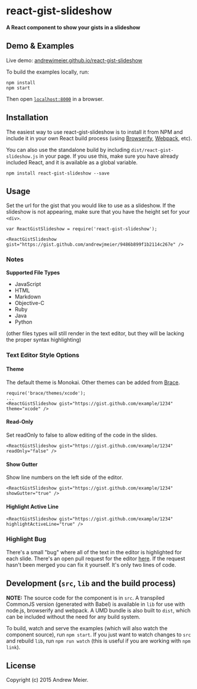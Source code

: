 # react-gist-slideshow

__A React component to show your gists in a slideshow__


## Demo & Examples

Live demo: [andrewjmeier.github.io/react-gist-slideshow](http://andrewjmeier.github.io/react-gist-slideshow/)

To build the examples locally, run:

```
npm install
npm start
```

Then open [`localhost:8000`](http://localhost:8000) in a browser.


## Installation

The easiest way to use react-gist-slideshow is to install it from NPM and include it in your own React build process (using [Browserify](http://browserify.org), [Webpack](http://webpack.github.io/), etc).

You can also use the standalone build by including `dist/react-gist-slideshow.js` in your page. If you use this, make sure you have already included React, and it is available as a global variable.

```
npm install react-gist-slideshow --save
```


## Usage

Set the url for the gist that you would like to use as a slideshow. If the slideshow is not appearing, make sure that you have the height set for your `<div>`.  

```
var ReactGistSlideshow = require('react-gist-slideshow');

<ReactGistSlideshow gist="https://gist.github.com/andrewjmeier/9486b899f1b2114c267e" />
```

### Notes

__Supported File Types__

* JavaScript
* HTML
* Markdown
* Objective-C
* Ruby
* Java
* Python

(other files types will still render in the text editor, but they will be lacking the proper syntax highlighting)

### Text Editor Style Options

#### Theme

The default theme is Monokai. Other themes can be added from [Brace](https://github.com/thlorenz/brace/tree/master/theme).  

```
require('brace/themes/xcode');
...
<ReactGistSlideshow gist="https://gist.github.com/example/1234" theme="xcode" />
```

#### Read-Only

Set readOnly to false to allow editing of the code in the slides. 

```
<ReactGistSlideshow gist="https://gist.github.com/example/1234" readOnly="false" />
```

#### Show Gutter

Show line numbers on the left side of the editor. 

```
<ReactGistSlideshow gist="https://gist.github.com/example/1234" showGutter="true" />
```

#### Highlight Active Line

```
<ReactGistSlideshow gist="https://gist.github.com/example/1234" highlightActiveLine="true" />
```

### Highlight Bug

There's a small "bug" where all of the text in the editor is highlighted for each slide. There's an open pull request for the editor [here](https://github.com/securingsincity/react-ace/pull/23). If the request hasn't been merged you can fix it yourself. It's only two lines of code. 

## Development (`src`, `lib` and the build process)

**NOTE:** The source code for the component is in `src`. A transpiled CommonJS version (generated with Babel) is available in `lib` for use with node.js, browserify and webpack. A UMD bundle is also built to `dist`, which can be included without the need for any build system.

To build, watch and serve the examples (which will also watch the component source), run `npm start`. If you just want to watch changes to `src` and rebuild `lib`, run `npm run watch` (this is useful if you are working with `npm link`).

## License

Copyright (c) 2015 Andrew Meier.

